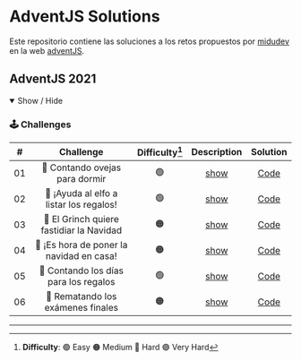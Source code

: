 # AdventJS Solutions

Este repositorio contiene las soluciones a los retos propuestos por [midudev](https://github.com/midudev) en la web [adventJS](https://adventjs.dev/es).

## AdventJS 2021

<details open>

<summary>Show / Hide</summary>

### 🕹️ Challenges

|  #  |                Challenge                 | Difficulty[^1] |                   Description                   |           Solution           |
| :-: | :--------------------------------------: | :------------: | :---------------------------------------------: | :--------------------------: |
| 01  |      🐑 Contando ovejas para dormir      |       🟢       | [show](https://2021.adventjs.dev/challenges/01) | [Code](./2021/Challenge-01/) |
| 02  | 🎅 ¡Ayuda al elfo a listar los regalos!  |       🟢       | [show](https://2021.adventjs.dev/challenges/02) | [Code](./2021/Challenge-02/) |
| 03  | 🎅 El Grinch quiere fastidiar la Navidad |       🟠       | [show](https://2021.adventjs.dev/challenges/03) | [Code](./2021/Challenge-03/) |
| 04  | 🎄 ¡Es hora de poner la navidad en casa! |       🟠       | [show](https://2021.adventjs.dev/challenges/04) | [Code](./2021/Challenge-04/) |
| 05  |  🎁 Contando los días para los regalos   |       🟢       | [show](https://2021.adventjs.dev/challenges/05) | [Code](./2021/Challenge-05/) |
| 06  |    🧮 Rematando los exámenes finales     |       🟠       | [show](https://2021.adventjs.dev/challenges/06) | [Code](./2021/Challenge-06/) |

</details>

<!-- ## Adventjs 2022

<details open>

<summary>Show / Hide</summary>

### 🕹️ Challenges

|  #  |                Challenge                 | Difficulty[^1] |     Source      |
| :-: | :--------------------------------------: | :------------: | :-------------: |
| 01  |   Automating Christmas gift wrapping!    |       🟢       | [Code](./2022/) |
| 02  |  Nobody wants to do extra hours at work  |       🟢       | [Code](./2022/) |
| 03  | How many packs of gifts can Santa carry? |       🟢       | [Code](./2022/) |
| 04  |     Box inside a box and another...      |       🟠       | [Code](./2022/) |
| 05  |         Optimizing Santa's trips         |       🔴       | [Code](./2022/) |
| 06  |        Creating xmas decorations         |       🟠       | [Code](./2022/) |
| 07  |          Doing gifts inventory           |       🟢       | [Code](./2022/) |
| 08  |           We need a mechanic!            |       🟠       | [Code](./2022/) |
| 09  |            Crazy Xmas lights             |       🟢       | [Code](./2022/) |
| 10  |       The Santa Claus sleigh jump        |       🟠       | [Code](./2022/) |
| 11  |       Santa Claus is Scrum Master        |       🔴       | [Code](./2022/) |
| 12  |          Electric sleighs, wow!          |       🟠       | [Code](./2022/) |
| 13  |      Backups for Santa Claus files       |       🟢       | [Code](./2022/) |
| 14  |              The best path               |       🟠       | [Code](./2022/) |
| 15  |      Decorating the Christmas tree       |       🟠       | [Code](./2022/) |
| 16  |       Fixing Santa Claus' letters        |       🔴       | [Code](./2022/) |
| 17  |          Carrying gifts in bags          |       🟠       | [Code](./2022/) |
| 18  |            We ran out of ink!            |       🟢       | [Code](./2022/) |
| 19  |            Sorting the toys!             |       🟢       | [Code](./2022/) |
| 20  |          More challenging trips          |       🔴       | [Code](./2022/) |
| 21  |         Creating the gifts table         |       🟠       | [Code](./2022/) |
| 22  |            The lights in sync            |       🟢       | [Code](./2022/) |
| 23  |           Santa Claus Compiler           |       🔴       | [Code](./2022/) |
| 24  |       The last challenge is a maze       |       🔴       | [Code](./2022/) |

</details> -->

---

[^1]: **Difficulty**: 🟢 Easy 🟠 Medium 🔴 Hard 🟣 Very Hard
